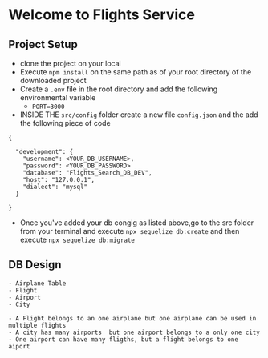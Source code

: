 # Welcome to Flights Service

## Project Setup

- clone the project on your local 
- Execute `npm install` on the same path as of your root directory of the downloaded project
- Create a `.env` file in the root directory and add the following environmental variable 
    -  `PORT=3000`
- INSIDE THE `src/config` folder create a new file `config.json` and the add the following piece of code 


````
{

  "development": {
    "username": <YOUR_DB_USERNAME>,
    "password": <YOUR_DB_PASSWORD>
    "database": "Flights_Search_DB_DEV",
    "host": "127.0.0.1",
    "dialect": "mysql"
  }

}
````

- Once you've added your db congig as listed above,go to the src folder from your terminal and execute `npx sequelize db:create` and then execute `npx sequelize db:migrate`

## DB Design
    - Airplane Table
    - Flight 
    - Airport
    - City
    
    - A Flight belongs to an one airplane but one airplane can be used in multiple flights
    - A city has many airports  but one airport belongs to a only one city
    - One airport can have many fligths, but a flight belongs to one aiport 